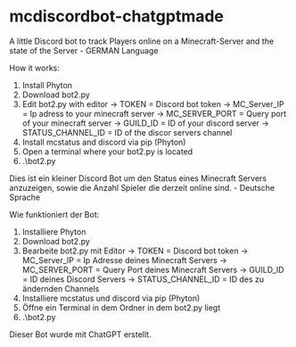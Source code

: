 # mcdiscordbot-chatgptmade

A little Discord bot to track Players online on a Minecraft-Server and the state of the Server - GERMAN Language

How it works: 
1. Install Phyton
2. Download bot2.py
3. Edit bot2.py with editor
   -> TOKEN = Discord bot token
   -> MC_Server_IP = Ip adress to your minecraft server
   -> MC_SERVER_PORT = Query port of your minecraft server
   -> GUILD_ID = ID of your discord server
   -> STATUS_CHANNEL_ID = ID of the discor servers channel 
5. Install mcstatus and  discord via pip (Phyton)
6. Open a terminal where your bot2.py is located
7. .\bot2.py

Dies ist ein kleiner Discord Bot um den Status eines Minecraft Servers anzuzeigen, sowie die Anzahl Spieler die derzeit online sind. - Deutsche Sprache

Wie funktioniert der Bot: 
1. Installiere Phyton
2. Download bot2.py
3. Bearbeite bot2.py mit Editor
   -> TOKEN = Discord bot token
   -> MC_Server_IP = Ip Adresse deines Minecraft Servers
   -> MC_SERVER_PORT = Query Port deines Minecraft Servers
   -> GUILD_ID = ID deines Discord Servers
   -> STATUS_CHANNEL_ID = ID des zu ändernden Channels 
4. Installiere mcstatus und discord via pip (Phyton)
5. Öffne ein Terminal in dem Ordner in dem bot2.py liegt
6. .\bot2.py

Dieser Bot wurde mit ChatGPT erstellt. 
